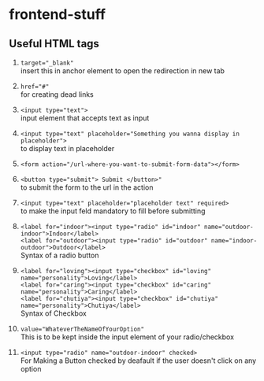 
# frontend-stuff

## Useful HTML tags
1. ```target="_blank"``` <br>insert this in anchor element to open the redirection in new tab <br>

2. ```href="#"``` <br>
for creating dead links

3. ```<input type="text">``` <br>
input element that accepts text as input

4. ```<input type="text" placeholder="Something you wanna display in placeholder">``` <br>
to display text in placeholder  

5. ```<form action="/url-where-you-want-to-submit-form-data"></form>```<br>

6. ```<button type="submit"> Submit </button>"```<br>
to submit the form to the url in the action

7. ```<input type="text" placeholder="placeholder text" required>```<br>
to make the input feld mandatory to fill before submitting<br>

8. ```<label for="indoor"><input type="radio" id="indoor" name="outdoor-indoor">Indoor</label>```<br>
```<label for="outdoor"><input type="radio" id="outdoor" name="indoor-outdoor">Outdoor</label>```<br>
Syntax of a radio button<br>

9. ```<label for="loving"><input type="checkbox" id="loving" name="personality">Loving</label>```<br>
```<label for="caring"><input type="checkbox" id="caring" name="personality">Caring</label>```<br>
```<label for="chutiya"><input type="checkbox" id="chutiya" name="personality">Chutiya</label>```<br>
Syntax of Checkbox<br>

10. ```value="WhateverTheNameOfYourOption"```<br>
This is to be kept inside the input element of your radio/checkbox <br>

11. ```<input type="radio" name="outdoor-indoor" checked>```<br>
For Making a Button checked by deafault if the user doesn't click on any option<br>

